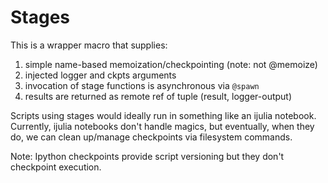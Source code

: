 Stages
======

This is a wrapper macro that supplies:

1. simple name-based memoization/checkpointing (note: not @memoize)
2. injected logger and ckpts arguments
3. invocation of stage functions is asynchronous via `@spawn`
4. results are returned as remote ref of tuple (result, logger-output)

Scripts using stages would ideally run in something like an ijulia
notebook.  Currently, ijulia notebooks don't handle magics, but
eventually, when they do, we can clean up/manage checkpoints via
filesystem commands.

Note: Ipython checkpoints provide script versioning but they don't
checkpoint execution.

